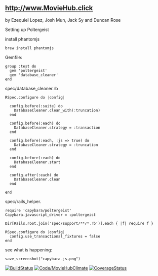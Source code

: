 http://www.MovieHub.click
-------------------------
by Ezequiel Lopez, Josh Mun, Jack Sy and Duncan Rose

Setting up Poltergeist

install phantomjs
```
brew install phantomjs
```

Gemfile:
```
group :test do
  gem 'poltergeist'
  gem 'database_cleaner'
end
```

spec/database_cleaner.rb
```
RSpec.configure do |config|

  config.before(:suite) do
    DatabaseCleaner.clean_with(:truncation)
  end

  config.before(:each) do
    DatabaseCleaner.strategy = :transaction
  end

  config.before(:each, :js => true) do
    DatabaseCleaner.strategy = :truncation
  end

  config.before(:each) do
    DatabaseCleaner.start
  end

  config.after(:each) do
    DatabaseCleaner.clean
  end

end
```

spec/rails_helper.
```
require 'capybara/poltergeist'
Capybara.javascript_driver = :poltergeist

Dir[Rails.root.join('spec/support/**/*.rb')].each { |f| require f }

RSpec.configure do |config|
  config.use_transactional_fixtures = false
end
```

see what is happening:
```
save_screenshot("capybara-js.png")
```
[![BuildStatus](https://travis-ci.org/DuncanRose/MovieHub.svg?branch=master)](https://travis-ci.org/DuncanRose/MovieHub) [![Code/MovieHubClimate](https://codeclimate.com/github/DuncanRose/MovieHub.png)](https://codeclimate.com/github/DuncanRose/MovieHub) [![CoverageStatus](https://coveralls.io/repos/DuncanRose/MovieHub/badge.png)](https://coveralls.io/r/DuncanRose/MovieHub)
